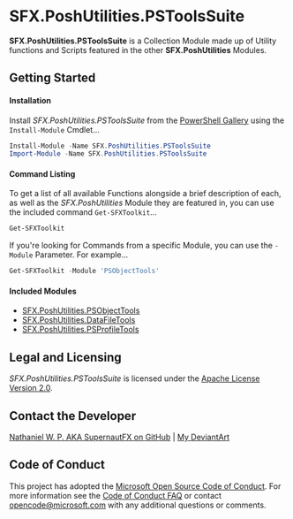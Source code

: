 # SFX.PoshUtilities.PSToolsSuite

**SFX.PoshUtilities.PSToolsSuite** is a Collection Module made up of Utility functions and Scripts featured in the other **SFX.PoshUtilities** Modules.

## Getting Started
#### Installation

Install *SFX.PoshUtilities.PSToolsSuite* from the [PowerShell Gallery](https://www.powershellgallery.com/) using the `Install-Module` Cmdlet...
```powershell
Install-Module -Name SFX.PoshUtilities.PSToolsSuite
Import-Module -Name SFX.PoshUtilities.PSToolsSuite
```
#### Command Listing
To get a list of all available Functions alongside a brief description of each, as well as the *SFX.PoshUtilities* Module they are featured in, you can use the included command `Get-SFXToolkit`...

```powershell
Get-SFXToolkit 
```
If you're looking for Commands from a specific Module, you can use the `-Module`  Parameter. For example...
```powershell
Get-SFXToolkit -Module 'PSObjectTools' 
```
#### Included Modules
* [SFX.PoshUtilities.PSObjectTools](https://github.com/SupernautFX/SFX.PoshUtilities.PSObjectTools)
* [SFX.PoshUtilities.DataFileTools](https://github.com/SupernautFX/SFX.PoshUtilities.DataFileTools)
* [SFX.PoshUtilities.PSProfileTools](https://github.com/SupernautFX/SFX.PoshUtilities.PSProfileTools)

## Legal and Licensing

*SFX.PoshUtilities.PSToolsSuite* is licensed under the [Apache License Version 2.0](https://www.apache.org/licenses/LICENSE-2.0).

## Contact the Developer

[Nathaniel W. P. AKA SupernautFX on GitHub](https://github.com/SupernautFX) | 
[My DeviantArt](https://deviantart.com/bastardoperator)

## Code of Conduct

This project has adopted the [Microsoft Open Source Code of Conduct](https://opensource.microsoft.com/codeofconduct/). For more information see the [Code of Conduct FAQ](https://opensource.microsoft.com/codeofconduct/faq/) or contact [opencode@microsoft.com](mailto:opencode@microsoft.com) with any additional questions or comments.

